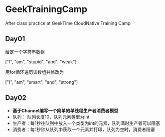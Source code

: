 # GeekTrainingCamp
After class practice at GeekTime CloudNative Training Camp 

## Day01

给定一个字符串数组

["I", "am", "stupid", "and", "weak"]

用for循环遍历该数组并修改为

["I", "am", "smart", "and", "strong"]

## Day02

* **基于Channel编写一个简单的单线程生产者消费者模型**
* 队列： 队列长度10，队列元素类型为int
* 生产者：每1秒往队列中放入一个类型为int的元素，队列满时生产者可以阻塞
* 消费者：每1秒钟从队列中获取一个元素并打印，队列为空时，消费者阻塞
